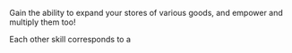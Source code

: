 Gain the ability to expand your stores of various goods, and empower and multiply them too!

Each other skill corresponds to a 